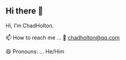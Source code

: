 ## Hi there 👋
 Hi, I’m ChadHolton.
 
📫 How to reach me ... 📧 chadholton@qq.com

😄 Pronouns: ... He/Him
<!--
**phychi/phychi** is a ✨ _special_ ✨ repository because its `README.md` (this file) appears on your GitHub profile.

Here are some ideas to get you started:

- 🔭 I’m currently working on ...
- 🌱 I’m currently learning ...
- 👯 I’m looking to collaborate on ...
- 🤔 I’m looking for help with ...
- 💬 Ask me about ...
- 📫 How to reach me: ...
- 😄 Pronouns: ...
- ⚡ Fun fact: ...
-->
